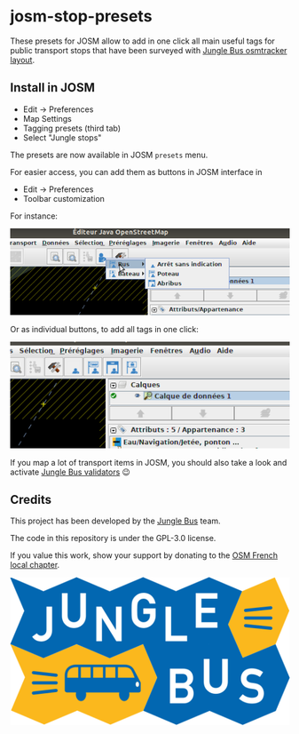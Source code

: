 # josm-stop-presets
These presets for JOSM allow to add in one click all main useful tags for public transport stops that have been surveyed with [Jungle Bus osmtracker layout](https://github.com/Jungle-Bus/osmtracker-layouts).

## Install in JOSM

* Edit -> Preferences
* Map Settings
* Tagging presets (third tab)
* Select "Jungle stops"

The presets are now available in JOSM `presets` menu.

For easier access, you can add them as buttons in JOSM interface in
* Edit -> Preferences
* Toolbar customization

For instance:

![josm capture](doc/josm_capture_menu.png)

Or as individual buttons, to add all tags in one click:

![josm capture](doc/josm_capture_buttons.png)

If you map a lot of transport items in JOSM, you should also take a look and activate [Jungle Bus validators](https://github.com/Jungle-Bus/transport_mapcss) :wink:

## Credits

This project has been developed by the [Jungle Bus](http://junglebus.io/) team.

The code in this repository is under the GPL-3.0 license.

If you value this work, show your support by donating to the [OSM French local chapter](http://openstreetmap.fr).

![Jungle Bus Logo](https://raw.githubusercontent.com/Jungle-Bus/resources/master/logo/Logo_Jungle_Bus.png)
